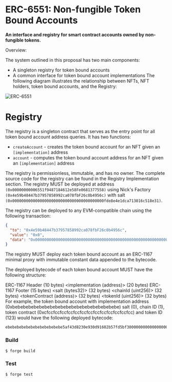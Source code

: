 # ERC-6551: Non-fungible Token Bound Accounts

**An interface and registry for smart contract accounts owned by non-fungible tokens.**

Overview:

The system outlined in this proposal has two main components:

- A singleton registry for token bound accounts
- A common interface for token bound account implementations
  The following diagram illustrates the relationship between NFTs, NFT holders, token bound accounts, and the Registry:

![ERC-6551](https://eips.ethereum.org/assets/eip-6551/diagram.png)

# Registry

The registry is a singleton contract that serves as the entry point for all token bound account address queries. It has two functions:

- `createAccount` - creates the token bound account for an NFT given an `[implementation]` address
- `account` - computes the token bound account address for an NFT given an `[implementation]` address

The registry is permissionless, immutable, and has no owner. The complete source code for the registry can be found in the Registry Implementation section. The registry MUST be deployed at address `(0x00000000006551f9487184612e58Fe0681377558)` using Nick's Factory `(0x4e59b48447b37957858992ca078fbF26c0b4956c)` with salt `(0x0000000000000000000000000000000000000000fde8e4e1dca713016c518e31)`.

The registry can be deployed to any EVM-compatible chain using the following transaction:

```json
{
  "to": "0x4e59b48447b37957858992ca078fbF26c0b4956c",
  "value": "0x0",
  "data": "0x0000000000000000000000000000000000000000000000000000000000000000fde8e4e1dca713016c518e31608606405234801651001657060080fd5b5061"
}
```

The registry MUST deploy each token bound account as an ERC-1167 minimal proxy with immutable constant data appended to the bytecode.

The deployed bytecode of each token bound account MUST have the following structure:

ERC-1167 Header (10 bytes)
<implementation (address)> (20 bytes)
ERC-1167 Footer (15 bytes)
<salt (bytes32)> (32 bytes)
<chainId (uint256)> (32 bytes)
<tokenContract (address)> (32 bytes)
<tokenId (uint256)> (32 bytes)
For example, the token bound account with implementation address (0xbebebebebebebebebebebebebebebebebebebebe) salt (0), chain ID (1), token contract (0xcfccfccfccfccfccfccfccfccfccfccfccfccfcc) and token ID (123) would have the following deployed bytecode:

```
ebebebebebebebebebebebebe5af43d8230e930d91602b57fd5bf300000000000000000000000000

```

### Build

```shell
$ forge build
```

### Test

```shell
$ forge test
```
